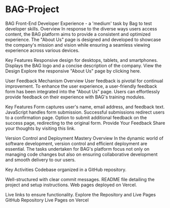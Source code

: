 # BAG-Project

BAG Front-End Developer Experience - a 'medium' task by Bag to test developer skills.
Overview
In response to the diverse ways users access content, the BAG platform aims to provide a consistent and optimized experience. The "About Us" page is designed and developed to showcase the company's mission and vision while ensuring a seamless viewing experience across various devices.

Key Features
Responsive design for desktops, tablets, and smartphones.
Displays the BAG logo and a concise description of the company.
View the Design
Explore the responsive "About Us" page by clicking here.

User Feedback Mechanism
Overview
User feedback is pivotal for continual improvement. To enhance the user experience, a user-friendly feedback form has been integrated into the "About Us" page. Users can effortlessly provide feedback on their experience with BAG's training modules.

Key Features
Form captures user's name, email address, and feedback text.
JavaScript handles form submission.
Successful submissions redirect users to a confirmation page.
Option to submit additional feedback on the success page, redirecting to the original form.
Provide Your Feedback
Share your thoughts by visiting this link.

Version Control and Deployment Mastery
Overview
In the dynamic world of software development, version control and efficient deployment are essential. The tasks undertaken for BAG's platform focus not only on managing code changes but also on ensuring collaborative development and smooth delivery to our users.

Key Activities
Codebase organized in a GitHub repository.

Well-structured with clear commit messages.
README file detailing the project and setup instructions.
Web pages deployed on Vercel.

Live links to ensure functionality.
Explore the Repository and Live Pages
GitHub Repository
Live Pages on Vercel
